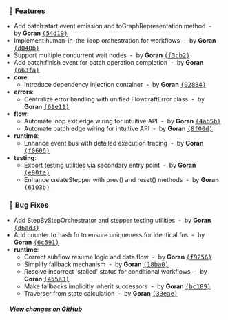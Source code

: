 ### &nbsp;&nbsp;&nbsp;🚀 Features

- Add batch:start event emission and toGraphRepresentation method &nbsp;-&nbsp; by **Goran** [<samp>(54d19)</samp>](https://github.com/gorango/flowcraft/commit/54d19e8)
- Implement human-in-the-loop orchestration for workflows &nbsp;-&nbsp; by **Goran** [<samp>(d040b)</samp>](https://github.com/gorango/flowcraft/commit/d040b2a)
- Support multiple concurrent wait nodes &nbsp;-&nbsp; by **Goran** [<samp>(f3cb2)</samp>](https://github.com/gorango/flowcraft/commit/f3cb21d)
- Add batch:finish event for batch operation completion &nbsp;-&nbsp; by **Goran** [<samp>(663fa)</samp>](https://github.com/gorango/flowcraft/commit/663faa2)
- **core**:
  - Introduce dependency injection container &nbsp;-&nbsp; by **Goran** [<samp>(02884)</samp>](https://github.com/gorango/flowcraft/commit/0288401)
- **errors**:
  - Centralize error handling with unified FlowcraftError class &nbsp;-&nbsp; by **Goran** [<samp>(61e11)</samp>](https://github.com/gorango/flowcraft/commit/61e11f2)
- **flow**:
  - Automate loop exit edge wiring for intuitive API &nbsp;-&nbsp; by **Goran** [<samp>(4ab5b)</samp>](https://github.com/gorango/flowcraft/commit/4ab5b75)
  - Automate batch edge wiring for intuitive API &nbsp;-&nbsp; by **Goran** [<samp>(8f00d)</samp>](https://github.com/gorango/flowcraft/commit/8f00dba)
- **runtime**:
  - Enhance event bus with detailed execution tracing &nbsp;-&nbsp; by **Goran** [<samp>(f0606)</samp>](https://github.com/gorango/flowcraft/commit/f0606bf)
- **testing**:
  - Export testing utilities via secondary entry point &nbsp;-&nbsp; by **Goran** [<samp>(e90fe)</samp>](https://github.com/gorango/flowcraft/commit/e90fe99)
  - Enhance createStepper with prev() and reset() methods &nbsp;-&nbsp; by **Goran** [<samp>(6103b)</samp>](https://github.com/gorango/flowcraft/commit/6103ba5)

### &nbsp;&nbsp;&nbsp;🐞 Bug Fixes

- Add StepByStepOrchestrator and stepper testing utilities &nbsp;-&nbsp; by **Goran** [<samp>(d6ad3)</samp>](https://github.com/gorango/flowcraft/commit/d6ad398)
- Add counter to hash fn to ensure uniqueness for identical fns &nbsp;-&nbsp; by **Goran** [<samp>(6c591)</samp>](https://github.com/gorango/flowcraft/commit/6c59122)
- **runtime**:
  - Correct subflow resume logic and data flow &nbsp;-&nbsp; by **Goran** [<samp>(f9256)</samp>](https://github.com/gorango/flowcraft/commit/f92566e)
  - Simplify fallback mechanism &nbsp;-&nbsp; by **Goran** [<samp>(18ba0)</samp>](https://github.com/gorango/flowcraft/commit/18ba0f9)
  - Resolve incorrect 'stalled' status for conditional workflows &nbsp;-&nbsp; by **Goran** [<samp>(455a3)</samp>](https://github.com/gorango/flowcraft/commit/455a30b)
  - Make fallbacks implicitly inherit successors &nbsp;-&nbsp; by **Goran** [<samp>(bc189)</samp>](https://github.com/gorango/flowcraft/commit/bc18929)
  - Traverser from state calculation &nbsp;-&nbsp; by **Goran** [<samp>(33eae)</samp>](https://github.com/gorango/flowcraft/commit/33eaebf)

##### &nbsp;&nbsp;&nbsp;&nbsp;[View changes on GitHub](https://github.com/gorango/flowcraft/compare/@flowcraft/sqs-adapter@1.2.1...master)